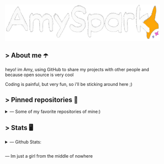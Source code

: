﻿<a href = "https://AmySpark-ng.github.io">
	<img src = "amulogo.gif">
	<!-- ^ Made by DevkyRD - https://twitter.com/fabiantol31 -->
</a>

## > About me ☂️
heyo! im Amy, using GitHub to share my projects with other people and because open source is very cool

Coding is painful, but very fun, so i'll be sticking around here ;)

## > Pinned repositories 🐙

<details>
<summary>— Some of my favorite repositories of mine:)</summary>
<br>

[![AmySparkNG's website](https://github-readme-stats.vercel.app/api/pin/?username=amyspark-ng&repo=amyspark-ng.github.io&theme=dracula&)](https://github.com/amyspark-ng/amyspark-ng.github.io)

[![Average Discord.js-v13 bot](https://github-readme-stats.vercel.app/api/pin/?username=amyspark-ng&repo=AverageDiscordBot&theme=dracula&)](https://github.com/amyspark-ng/amyspark-ng.github.io)

[![UnityIntegrationFunzies](https://github-readme-stats.vercel.app/api/pin/?username=amyspark-ng&repo=UnityINtegrationFunzies&theme=dracula&)](https://github.com/amyspark-ng/amyspark-ng.github.io)

<!-- [![Marktonator](https://github-readme-stats.vercel.app/api/pin/?username=amyspark-ng&repo=Marktonator&theme=dracula&)](https://github.com/
amyspark-ng/amyspark-ng.github.io) -->

- [Marktonator](https://markjam.repl.co/) - Coming soon

</details>

## > Stats 🖥️

<details>
	<summary>— Github Stats:</summary>

<p>
	<img src = "https://github-readme-stats.vercel.app/api?username=amySpark-ng&show_icons=true&theme=radical&count_private=true&include_all_commits=true&">
	<img src = "https://github-readme-stats.vercel.app/api/top-langs/?username=amyspark-ng&layout=compact&card_width=445&theme=radical&hide=shaderlab,hlsl">
</p>

</details>

##

— Im just a girl from the middle of nowhere
<!-- Girls and boys - underscores -->
